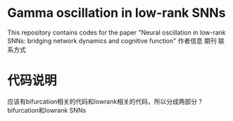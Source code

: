 # Gamma oscillation in low-rank SNNs
This repository contains codes for the paper "Neural oscillation in low-rank SNNs: bridging network dynamics and cognitive function"
作者信息
期刊
联系方式

# 代码说明

应该有bifurcation相关的代码和lowrank相关的代码，所以分成两部分？bifurcation和lowrank SNNs









